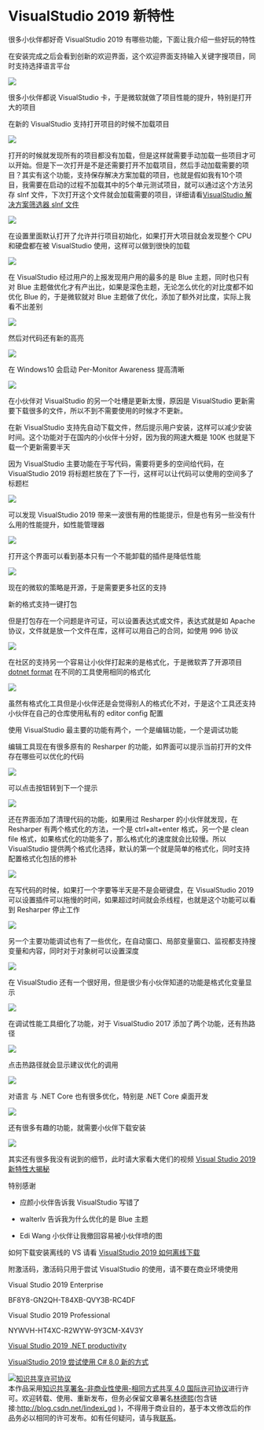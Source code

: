 # VisualStudio 2019 新特性

很多小伙伴都好奇 VisualStudio 2019 有哪些功能，下面让我介绍一些好玩的特性

<!--more-->
<!-- 标签：VisualStudio -->

在安装完成之后会看到创新的欢迎界面，这个欢迎界面支持输入关键字搜项目，同时支持选择语言平台

![](https://i.loli.net/2019/04/01/5ca1f8b2b8420.gif)

很多小伙伴都说 VisualStudio 卡，于是微软就做了项目性能的提升，特别是打开大的项目

在新的 VisualStudio 支持打开项目的时候不加载项目

![](https://i.loli.net/2019/04/01/5ca1f90b01cb2.jpg)

打开的时候就发现所有的项目都没有加载，但是这样就需要手动加载一些项目才可以开始。但是下一次打开是不是还需要打开不加载项目，然后手动加载需要的项目？其实有这个功能，支持保存解决方案加载的项目，也就是假如我有10个项目，我需要在启动的过程不加载其中的5个单元测试项目，就可以通过这个方法另存 slnf 文件，下次打开这个文件就会加载需要的项目，详细请看[VisualStudio 解决方案筛选器 slnf 文件](https://blog.lindexi.com/post/visualstudio-%E8%A7%A3%E5%86%B3%E6%96%B9%E6%A1%88%E7%AD%9B%E9%80%89%E5%99%A8-slnf-%E6%96%87%E4%BB%B6 )

![](http://image.acmx.xyz/lindexi%2F201941194410257)

在设置里面默认打开了允许并行项目初始化，如果打开大项目就会发现整个 CPU 和硬盘都在被 VisualStudio 使用，这样可以做到很快的加载

![](http://image.acmx.xyz/lindexi%2F201941194516172)

在 VisualStudio 经过用户的上报发现用户用的最多的是 Blue 主题，同时也只有对 Blue 主题做优化才有产出比，如果是深色主题，无论怎么优化的对比度都不如优化 Blue 的，于是微软就对 Blue 主题做了优化，添加了额外对比度，实际上我看不出差别

![](http://image.acmx.xyz/lindexi%2F20194119465644)

然后对代码还有新的高亮

![](http://image.acmx.xyz/lindexi%2F201941194638185)

在 Windows10 会启动 Per-Monitor Awareness 提高清晰

![](http://image.acmx.xyz/lindexi%2F20194119471192)

在小伙伴对 VisualStudio 的另一个吐槽是更新太慢，原因是 VisualStudio 更新需要下载很多的文件，所以不到不需要使用的时候才不更新。

在新 VisualStudio 支持先自动下载文件，然后提示用户安装，这样可以减少安装时间。这个功能对于在国内的小伙伴十分好，因为我的网速大概是 100K 也就是下载一个更新需要半天

因为 VisualStudio 主要功能在于写代码，需要将更多的空间给代码，在 VisualStudio 2019 将标题栏放在了下一行，这样可以让代码可以使用的空间多了标题栏

![](http://image.acmx.xyz/lindexi%2F201941195235982)

可以发现 VisualStudio 2019 带来一波很有用的性能提示，但是也有另一些没有什么用的性能提升，如性能管理器

![](http://image.acmx.xyz/lindexi%2F201941195333378)

打开这个界面可以看到基本只有一个不能卸载的插件是降低性能

![](http://image.acmx.xyz/lindexi%2F201941195359275)

现在的微软的策略是开源，于是需要更多社区的支持

新的格式支持一键打包

但是打包存在一个问题是许可证，可以设置表达式或文件，表达式就是如 Apache 协议，文件就是放一个文件在库，这样可以用自己的合同，如使用 996 协议

![](http://image.acmx.xyz/lindexi%2F201941195540823)

在社区的支持另一个容易让小伙伴打起来的是格式化，于是微软弄了开源项目[dotnet format](https://github.com/dotnet/format) 在不同的工具使用相同的格式化

![](http://image.acmx.xyz/lindexi%2F201941195654423)

虽然有格式化工具但是小伙伴还是会觉得别人的格式化不对，于是这个工具还支持小伙伴在自己的仓库使用私有的 editor config 配置

使用 VisualStudio 最主要的功能有两个，一个是编辑功能，一个是调试功能

编辑工具现在有很多原有的 Resharper 的功能，如界面可以提示当前打开的文件存在哪些可以优化的代码

![](http://image.acmx.xyz/lindexi%2F201941195919863)

可以点击按钮转到下一个提示

![](http://image.acmx.xyz/lindexi%2F201941195919863)

还在界面添加了清理代码的功能，如果用过 Resharper 的小伙伴就发现，在 Resharper 有两个格式化的方法，一个是 ctrl+alt+enter 格式，另一个是 clean file 格式，如果格式化的功能多了，那么格式化的速度就会比较慢。所以 VisualStudio 提供两个格式化选择，默认的第一个就是简单的格式化，同时支持配置格式化包括的修补

![](http://image.acmx.xyz/lindexi%2F2019412031922)

在写代码的时候，如果打一个字要等半天是不是会砸键盘，在 VisualStudio 2019 可以设置插件可以拖慢的时间，如果超过时间就会杀线程，也就是这个功能可以看到 Resharper 停止工作

![](http://image.acmx.xyz/lindexi%2F20194120512942)

另一个主要功能调试也有了一些优化，在自动窗口、局部变量窗口、监视都支持搜变量和内容，同时对于对象树可以设置深度

![](http://image.acmx.xyz/lindexi%2F20194120721367)

在 VisualStudio 还有一个很好用，但是很少有小伙伴知道的功能是格式化变量显示

![](https://i.loli.net/2019/04/01/5ca1ff625e2e4.gif)

在调试性能工具细化了功能，对于 VisualStudio 2017 添加了两个功能，还有热路径

![](http://image.acmx.xyz/lindexi%2F20194120119454)

点击热路径就会显示建议优化的调用

![](http://image.acmx.xyz/lindexi%2F201941201136511)

对语言 与 .NET Core 也有很多优化，特别是 .NET Core 桌面开发

![](http://image.acmx.xyz/lindexi%2F201941201246899)

还有很多有趣的功能，就需要小伙伴下载安装

<!-- ![](http://image.acmx.xyz/lindexi%2F20194120133155) -->

![](http://image.acmx.xyz/lindexi%2F20194310939421)

其实还有很多我没有说到的细节，此时请大家看大佬们的视频 [Visual Studio 2019 新特性大揭秘](https://devopslive.bopoda.cn/live/azuredevops101-20190403?from=groupmessage&isappinstalled=0 )

特别感谢

- 应颜小伙伴告诉我 VisualStudio 写错了

- walterlv 告诉我为什么优化的是 Blue 主题

- Edi Wang 小伙伴让我撤回容易被小伙伴喷的图

如何下载安装离线的 VS 请看 [VisualStudio 2019 如何离线下载](https://blog.lindexi.com/post/visualstudio-2019-%E5%A6%82%E4%BD%95%E7%A6%BB%E7%BA%BF%E4%B8%8B%E8%BD%BD )

附激活码，激活码只用于尝试 VisualStudio 的使用，请不要在商业环境使用

Visual Studio 2019 Enterprise

BF8Y8-GN2QH-T84XB-QVY3B-RC4DF

Visual Studio 2019 Professional

NYWVH-HT4XC-R2WYW-9Y3CM-X4V3Y

[Visual Studio 2019 .NET productivity](https://devblogs.microsoft.com/dotnet/visual-studio-2019-net-productivity-2/ )

<!-- 过滤引用 解决方法 值断点 -->

[VisualStudio 2019 尝试使用 C# 8.0 新的方式](https://blog.lindexi.com/post/VisualStudio-2019-%E5%B0%9D%E8%AF%95%E4%BD%BF%E7%94%A8-C-8.0-%E6%96%B0%E7%9A%84%E6%96%B9%E5%BC%8F.html)

<a rel="license" href="http://creativecommons.org/licenses/by-nc-sa/4.0/"><img alt="知识共享许可协议" style="border-width:0" src="https://i.creativecommons.org/l/by-nc-sa/4.0/88x31.png" /></a><br />本作品采用<a rel="license" href="http://creativecommons.org/licenses/by-nc-sa/4.0/">知识共享署名-非商业性使用-相同方式共享 4.0 国际许可协议</a>进行许可。欢迎转载、使用、重新发布，但务必保留文章署名[林德熙](http://blog.csdn.net/lindexi_gd)(包含链接:http://blog.csdn.net/lindexi_gd )，不得用于商业目的，基于本文修改后的作品务必以相同的许可发布。如有任何疑问，请与我[联系](mailto:lindexi_gd@163.com)。
